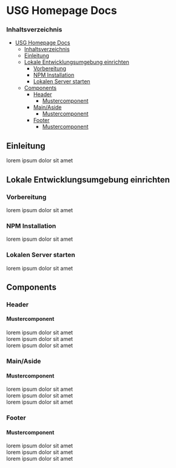 # USG Homepage Docs

### Inhaltsverzeichnis

- [USG Homepage Docs](#usg-homepage-docs)
    - [Inhaltsverzeichnis](#inhaltsverzeichnis)
  - [Einleitung](#einleitung)
  - [Lokale Entwicklungsumgebung einrichten](#lokale-entwicklungsumgebung-einrichten)
    - [Vorbereitung](#vorbereitung)
    - [NPM Installation](#npm-installation)
    - [Lokalen Server starten](#lokalen-server-starten)
  - [Components](#components)
    - [Header](#header)
      - [Mustercomponent](#mustercomponent)
    - [Main/Aside](#mainaside)
      - [Mustercomponent](#mustercomponent-1)
    - [Footer](#footer)
      - [Mustercomponent](#mustercomponent-2)

## Einleitung

lorem ipsum dolor sit amet

## Lokale Entwicklungsumgebung einrichten

### Vorbereitung

lorem ipsum dolor sit amet

### NPM Installation

lorem ipsum dolor sit amet

### Lokalen Server starten

lorem ipsum dolor sit amet

## Components

### Header

#### Mustercomponent

lorem ipsum dolor sit amet  
lorem ipsum dolor sit amet  
lorem ipsum dolor sit amet  

### Main/Aside

#### Mustercomponent

lorem ipsum dolor sit amet  
lorem ipsum dolor sit amet  
lorem ipsum dolor sit amet  

### Footer

#### Mustercomponent

lorem ipsum dolor sit amet  
lorem ipsum dolor sit amet  
lorem ipsum dolor sit amet  
